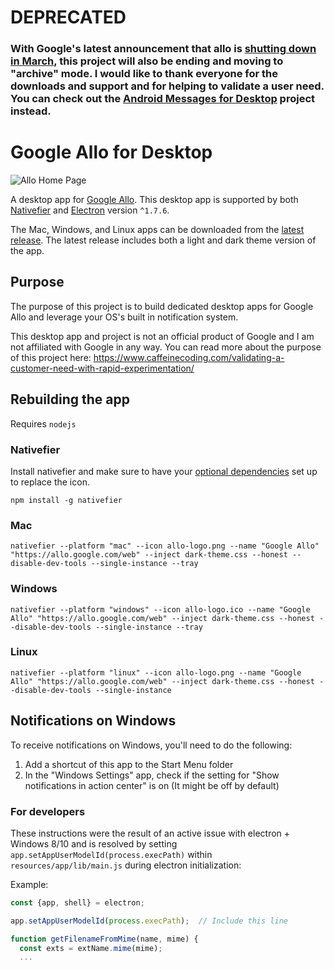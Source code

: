 # DEPRECATED
### With Google's latest announcement that allo is [shutting down in March](https://www.cnet.com/g00/news/google-allo-to-shut-down-in-march-of-2019/?i10c.ua=1&i10c.encReferrer=aHR0cHM6Ly93d3cuZ29vZ2xlLmNvbS8%3d&i10c.dv=11), this project will also be ending and moving to "archive" mode. I would like to thank everyone for the downloads and support and for helping to validate a user need. You can check out the [Android Messages for Desktop](https://github.com/kelyvin/Android-Messages-For-Desktop) project instead. 

# Google Allo for Desktop

![Allo Home Page](http://i.imgur.com/5g1VU3S.png)

A desktop app for [Google Allo](https://www.allofordesktop.com/). This desktop app is supported by both [Nativefier](https://github.com/jiahaog/nativefier) and [Electron](https://github.com/electron/electron) version `^1.7.6`.

The Mac, Windows, and Linux apps can be downloaded from the [latest release](https://github.com/kelyvin/Google-Allo-Desktop-App/releases). The latest release includes both a light and dark theme version of the app.

## Purpose
The purpose of this project is to build dedicated desktop apps for Google Allo and leverage your OS's built in notification system.

This desktop app and project is not an official product of Google and I am not affiliated with Google in any way. You can read more about the purpose of this project here:
https://www.caffeinecoding.com/validating-a-customer-need-with-rapid-experimentation/

## Rebuilding the app
Requires `nodejs`

### Nativefier
Install nativefier and make sure to have your [optional dependencies](https://github.com/jiahaog/nativefier#optional-dependencies) set up to replace the icon.
```
npm install -g nativefier
```

### Mac
```
nativefier --platform "mac" --icon allo-logo.png --name "Google Allo" "https://allo.google.com/web" --inject dark-theme.css --honest --disable-dev-tools --single-instance --tray
```

### Windows
```
nativefier --platform "windows" --icon allo-logo.ico --name "Google Allo" "https://allo.google.com/web" --inject dark-theme.css --honest --disable-dev-tools --single-instance --tray
```

### Linux
```
nativefier --platform "linux" --icon allo-logo.png --name "Google Allo" "https://allo.google.com/web" --inject dark-theme.css --honest --disable-dev-tools --single-instance
```


## Notifications on Windows
To receive notifications on Windows, you'll need to do the following: 

1. Add a shortcut of this app to the Start Menu folder
2. In the "Windows Settings" app, check if the setting for "Show notifications in action center" is on (It might be off by default)


### For developers
These instructions were the result of an active issue with electron + Windows 8/10 and is resolved by setting `app.setAppUserModelId(process.execPath)` within `resources/app/lib/main.js` during electron initialization:

Example:

```javascript
const {app, shell} = electron;

app.setAppUserModelId(process.execPath);  // Include this line

function getFilenameFromMime(name, mime) {
  const exts = extName.mime(mime);
  ...
```

